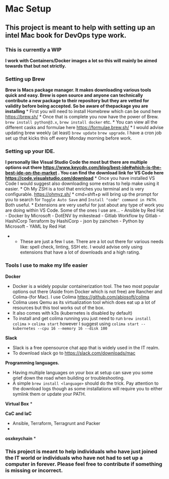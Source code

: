 # Mac Setup
## This project is meant to help with setting up an intel Mac book for DevOps type work.
### This is currently a WIP

**I work with Containers/Docker images a lot so this will mainly be aimed towards that but not strictly.**

### Setting up Brew
**Brew is Macs package manager. It makes downloading various tools quick and easy. Brew is open source and anyone can technically contribute a new package to their repository but they are vetted for validity before being accepted. So be aware of thepackage you are installing**
    * First you will need to install Homebrew which can be ound here https://brew.sh/
    * Once that is complete you now have the power of Brew. `brew install python@3.x`, `brew install docker` etc.
    * You can view all the different casks and formulae here https://formulae.brew.sh/
    * I would advise updating brew weekly (at least) `brew update` `brew upgrade`. I have a cron job set up that kicks this off every Monday morning before work.

### Setting up your IDE.
**I personally like Visual Studio Code the most but there are multiple options out there https://www.keycdn.com/blog/best-ide#which-is-the-best-ide-on-the-market . You can find the download link for VS Code here https://code.visualstudio.com/download**
    * Once you have installed VS Code I would suggest also downloading some extras to help make using it easier.
    * Oh My ZSH is a tool that enriches you terminal and is very configurable. https://ohmyz.sh/
    * cmd+shft+p will bring up the prompt for you to search for `Toggle Auto Save` and `Install "code" command in PATH`. Both useful.
    * Extensions are very useful for just about any type of work you are doing within VS    Code. Some of the ones I use are...
    - Ansible by Red Hat
    - Docker by Microsoft
    - DotENV by mikestead
    - Gitlab Workflow by Gitlab
    - HashiCorp Terraform by HashiCorp
    - json by zainchen
    - Python by Microsoft
    - YAML by Red Hat
- * These are just a few I use. There are a lot out there for various needs like: spell   check, linting, SSH etc. I would advise only using extensions that have a lot of    downloads and a high rating.

### Tools I use to make my life easier
**Docker**
* Docker is a widely popular containerization tool. The two most popular options out there (Aside from Docker which is not free) are Rancher and Colima-(for Mac). I use Colima https://github.com/abiosoft/colima
* Colima uses Qemu as its virtualization tool which does eat up a lot of resources but this tool works out of the box.
* It also comes with k3s (kubernetes is disabled by default)
* To install and get colima running you just need to run `brew install colima` > `colima start` however I suggest using `colima start --kubernetes --cpu 16 --memory 16 --disk 100`

**Slack**
* Slack is a free opensource chat app that is widely used in the IT realm.
* To download slack go to https://slack.com/downloads/mac

**Programming languages.**
* Having multiple languages on your box at setup can save you some grief down the road when building or troubleshooting.
* A simple `brew install <language>` should do the trick. Pay attention to the download logs though as some installations will require you to either symlink them or update your PATH.

**Virtual Box**
* 

**CaC and IaC**
* Ansible, Terraform, Terragrunt and Packer
* 

**osxkeychain**
* 


### This project is meant to help individuals who have just joined the IT world or individuals who have not had to set up a computer in forever. Please feel free to contribute if something is missing or incorrect.